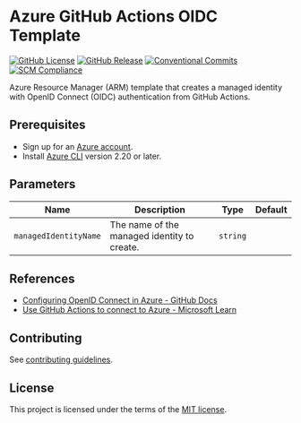 # Azure GitHub Actions OIDC Template

[![GitHub License](https://img.shields.io/github/license/equinor/azure-github-actions-oidc-template)](LICENSE)
[![GitHub Release](https://img.shields.io/github/v/release/equinor/azure-github-actions-oidc-template)](https://github.com/equinor/azure-github-actions-oidc-template/releases/latest)
[![Conventional Commits](https://img.shields.io/badge/Conventional%20Commits-1.0.0-%23FE5196?logo=conventionalcommits&logoColor=white)](https://conventionalcommits.org)
[![SCM Compliance](https://scm-compliance-api.radix.equinor.com/repos/equinor/azure-github-actions-oidc-template/badge)](https://developer.equinor.com/governance/scm-policy/)

Azure Resource Manager (ARM) template that creates a managed identity with OpenID Connect (OIDC) authentication from GitHub Actions.

## Prerequisites

- Sign up for an [Azure account](https://azure.microsoft.com/en-us/pricing/purchase-options/azure-account).
- Install [Azure CLI](https://learn.microsoft.com/en-us/cli/azure/install-azure-cli) version 2.20 or later.

## Parameters

| Name | Description | Type | Default |
| - | - | - | - |
| `managedIdentityName` | The name of the managed identity to create. | `string` | |

## References

- [Configuring OpenID Connect in Azure - GitHub Docs](https://docs.github.com/en/actions/security-for-github-actions/security-hardening-your-deployments/configuring-openid-connect-in-azure)
- [Use GitHub Actions to connect to Azure - Microsoft Learn](https://learn.microsoft.com/en-us/azure/developer/github/connect-from-azure)

## Contributing

See [contributing guidelines](CONTRIBUTING.md).

## License

This project is licensed under the terms of the [MIT license](LICENSE).
